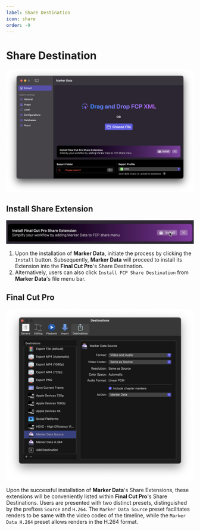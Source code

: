 ```yaml
---
label: Share Destination
icon: share
order: -9
---
```

# Share Destination

![Share Destination](/assets/md-main.png)

## Install Share Extension

![Share Extension Installation](/assets/md-share-destination-01.gif)

1. Upon the installation of **Marker Data**, initiate the process by clicking the `Install` button. Subsequently, **Marker Data** will proceed to install its Extension into the **Final Cut Pro**'s Share Destination.
2. Alternatively, users can also click `Install FCP Share Destination` from **Marker Data**'s file menu bar.

## Final Cut Pro

![Share Destination](/assets/md-share-destination-02.png)

Upon the successful installation of **Marker Data**'s Share Extensions, these extensions will be conveniently listed within **Final Cut Pro**'s Share Destinations. Users are presented with two distinct presets, distinguished by the prefixes `Source` and `H.264`. The `Marker Data Source` preset facilitates renders to be same with the video codec of the timeline, while the `Marker Data H.264` preset allows renders in the H.264 format.

